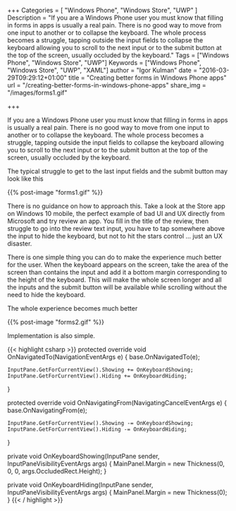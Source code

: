 +++
Categories = [ "Windows Phone", "Windows Store", "UWP" ]
Description = "If you are a Windows Phone user you must know that filling in forms in apps is usually a real pain. There is no good way to move from one input to another or to collapse the keyboard. The whole process becomes a struggle, tapping outside the input fields to collapse the keyboard allowing you to scroll to the next input or to the submit button at the top of the screen, usually occluded by the keyboard."
Tags = ["Windows Phone", "Windows Store", "UWP"]
Keywords = ["Windows Phone", "Windows Store", "UWP", "XAML"]
author = "Igor Kulman"
date = "2016-03-29T09:29:12+01:00"
title = "Creating better forms in Windows Phone apps"
url = "/creating-better-forms-in-windows-phone-apps"
share_img = "/images/forms1.gif"

+++

If you are a Windows Phone user you must know that filling in forms in apps is usually a real pain. There is no good way to move from one input to another or to collapse the keyboard. The whole process becomes a struggle, tapping outside the input fields to collapse the keyboard allowing you to scroll to the next input or to the submit button at the top of the screen, usually occluded by the keyboard.

The typical struggle to get to the last input fields and the submit button may look like this

{{% post-image "forms1.gif" %}}

There is no guidance on how to approach this. Take a look at the Store app on Windows 10 mobile, the perfect example of bad UI and UX directly from Microsoft and try review an app. You fill in the title of the review, then struggle to go into the review text input, you have to tap somewhere above the input to hide the keyboard, but not to hit the stars control ... just an UX disaster. 

<!--more-->

There is one simple thing you can do to make the experience much better for the user. When the keyboard appears on the screen, take the area of the screen than contains the input and add it a bottom margin corresponding to the height of the keyboard. This will make the whole screen longer and all the inputs and the submit button will be available while scrolling without the need to hide the keyboard.

The whole experience becomes much better

{{% post-image "forms2.gif" %}}

Implementation is also simple.

{{< highlight csharp >}}
protected override void OnNavigatedTo(NavigationEventArgs e)
{
    base.OnNavigatedTo(e);

    InputPane.GetForCurrentView().Showing += OnKeyboardShowing;
    InputPane.GetForCurrentView().Hiding += OnKeyboardHiding;
}

protected override void OnNavigatingFrom(NavigatingCancelEventArgs e)
{
    base.OnNavigatingFrom(e);

    InputPane.GetForCurrentView().Showing -= OnKeyboardShowing;
    InputPane.GetForCurrentView().Hiding -= OnKeyboardHiding;
}

private void OnKeyboardShowing(InputPane sender, InputPaneVisibilityEventArgs args)
{
    MainPanel.Margin = new Thickness(0, 0, 0, args.OccludedRect.Height);
}

private void OnKeyboardHiding(InputPane sender, InputPaneVisibilityEventArgs args)
{
    MainPanel.Margin = new Thickness(0);
}
{{< / highlight >}}
